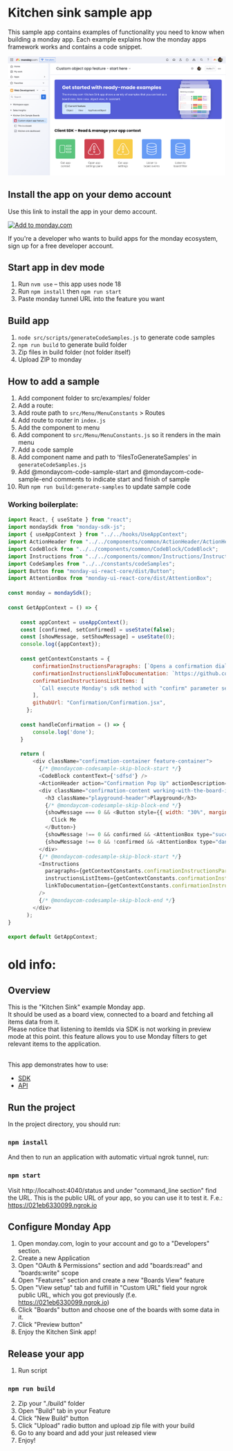 # Kitchen sink sample app

This sample app contains examples of functionality you need to know when building a monday app. Each example explains how the monday apps framework works and contains a code snippet. 

![Preview of app](./src/assets/images/kitchen-sink-app-preview-image.png)

## Install the app on your demo account

Use this link to install the app in your demo account. 

<a href="https://auth.monday.com/oauth2/authorize?client_id=b1332d51359f7c186787f045f2cf6cb6&response_type=install">
  <img
    alt="Add to monday.com"
    height="42"
    src="https://dapulse-res.cloudinary.com/image/upload/f_auto,q_auto/remote_mondaycom_static/uploads/Tal/4b5d9548-0598-436e-a5b6-9bc5f29ee1d9_Group12441.png"
  />
</a>


If you're a developer who wants to build apps for the monday ecosystem, sign up for a free developer account. 

## Start app in dev mode

1. Run `nvm use` – this app uses node 18
2. Run `npm install` then `npm run start`
3. Paste monday tunnel URL into the feature you want

## Build app

1. `node src/scripts/generateCodeSamples.js` to generate code samples
2. `npm run build` to generate build folder
3. Zip files in build folder (not folder itself)
4. Upload ZIP to monday

## How to add a sample

1. Add component folder to src/examples/ folder
2. Add a route:
  1. Add route path to `src/Menu/MenuConstants` > Routes
  2. Add route to router in `index.js`
3. Add the component to menu
  1. Add component to `src/Menu/MenuConstants.js` so it renders in the main menu
4. Add a code sample
  1. Add component name and path to 'filesToGenerateSamples' in `generateCodeSamples.js`
  2. Add @mondaycom-code-sample-start and @mondaycom-code-sample-end comments to indicate start and finish of sample
  3. Run `npm run build:generate-samples` to update sample code

### Working boilerplate:
```js
import React, { useState } from "react";
import mondaySdk from "monday-sdk-js";
import { useAppContext } from "../../hooks/UseAppContext";
import ActionHeader from "../../components/common/ActionHeader/ActionHeader";
import CodeBlock from "../../components/common/CodeBlock/CodeBlock";
import Instructions from "../../components/common/Instructions/Instructions";
import CodeSamples from "../../constants/codeSamples";
import Button from "monday-ui-react-core/dist/Button";
import AttentionBox from "monday-ui-react-core/dist/AttentionBox";

const monday = mondaySdk();

const GetAppContext = () => {

    const appContext = useAppContext();
    const [confirmed, setConfirmed] = useState(false);
    const [showMessage, setShowMessage] = useState(0);
    console.log({appContext});
    
    const getContextConstants = {
        confirmationInstructionsParagraphs: [`Opens a confirmation dialog to the user type 'confirm'`],
        confirmationInstructionslinkToDocumentation: `https://github.com/mondaycom/monday-sdk-js#mondayexecutetype-params`,
        confirmationInstructionsListItems: [
          `Call execute Monday's sdk method with "confirm" parameter sending the message content, buttons text.`,
        ],
        githubUrl: "Confirmation/Confirmation.jsx",
      };

    const handleConfirmation = () => {
        console.log('done');
    }

    return (
        <div className="confirmation-container feature-container">
          {/* @mondaycom-codesample-skip-block-start */}
          <CodeBlock contentText={'sdfsd'} /> 
          <ActionHeader action="Confirmation Pop Up" actionDescription="Using the SDK, open a confirmation pop up" />
          <div className="confirmation-content working-with-the-board-items">
            <h3 className="playground-header">Playground</h3>
            {/* @mondaycom-codesample-skip-block-end */}
            {showMessage === 0 && <Button style={{ width: "30%", margin: "30px 0" }} onClick={handleConfirmation}>
              Click Me
            </Button>}
            {showMessage !== 0 && confirmed && <AttentionBox type="success" text="Confirmed" title="Lets go!" />}
            {showMessage !== 0 && !confirmed && <AttentionBox type="danger" text="Denied" title="No way" />}
          </div>
          {/* @mondaycom-codesample-skip-block-start */}
          <Instructions
            paragraphs={getContextConstants.confirmationInstructionsParagraphs}
            instructionsListItems={getContextConstants.confirmationInstructionsListItems}
            linkToDocumentation={getContextConstants.confirmationInstructionslinkToDocumentation}
          />
          {/* @mondaycom-codesample-skip-block-end */}
        </div>
      );
}

export default GetAppContext;
```

# old info: 

## Overview

This is the "Kitchen Sink" example Monday app.
<br>It should be used as a board view, connected to a board and fetching all items data from it.
<br>Please notice that listening to itemIds via SDK is not working in preview mode at this point. this feature allows you to use Monday filters to get relevant items to the application.

<br>This app demonstrates how to use:

- [SDK](https://github.com/mondaycom/monday-sdk-js)
- [API](https://api.developer.monday.com/docs)

## Run the project

In the project directory, you should run:

### `npm install`

And then to run an application with automatic virtual ngrok tunnel, run:

### `npm start`

Visit http://localhost:4040/status and under "command_line section" find the URL. This is the public URL of your app, so you can use it to test it.
F.e.: https://021eb6330099.ngrok.io

## Configure Monday App

1. Open monday.com, login to your account and go to a "Developers" section.
2. Create a new Application
3. Open "OAuth & Permissions" section and add "boards:read" and "boards:write" scope
4. Open "Features" section and create a new "Boards View" feature
5. Open "View setup" tab and fulfill in "Custom URL" field your ngrok public URL, which you got previously (f.e. https://021eb6330099.ngrok.io)
6. Click "Boards" button and choose one of the boards with some data in it.
7. Click "Preview button"
8. Enjoy the Kitchen Sink app!
## Release your app

1. Run script

### `npm run build`

2. Zip your "./build" folder
3. Open "Build" tab in your Feature
4. Click "New Build" button
5. Click "Upload" radio button and upload zip file with your build
6. Go to any board and add your just released view
7. Enjoy!
